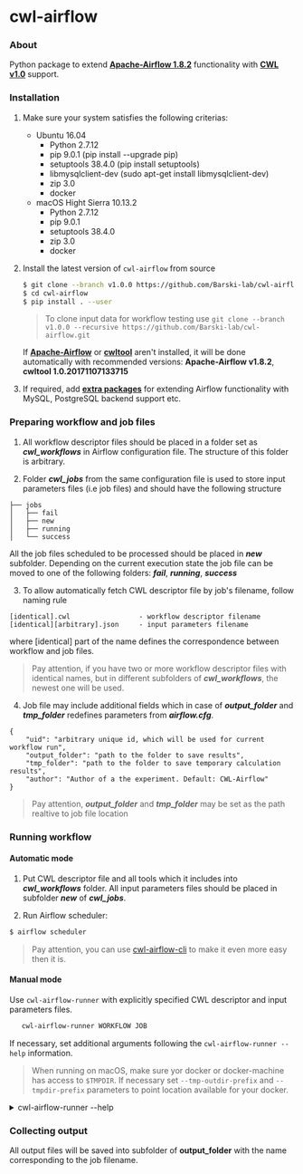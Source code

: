 # cwl-airflow

### About
Python package to extend **[Apache-Airflow 1.8.2](https://github.com/apache/incubator-airflow)**
functionality with **[CWL v1.0](http://www.commonwl.org/v1.0/)** support.

### Installation
1. Make sure your system satisfies the following criterias:
      - Ubuntu 16.04
        - Python 2.7.12
        - pip 9.0.1 (pip install --upgrade pip)
        - setuptools 38.4.0 (pip install setuptools)
        - libmysqlclient-dev (sudo apt-get install libmysqlclient-dev)
        - zip 3.0
        - docker
      - macOS Hight Sierra 10.13.2
        - Python 2.7.12
        - pip 9.0.1
        - setuptools 38.4.0
        - zip 3.0
        - docker
2. Install the latest version of `cwl-airflow` from source
      ```sh
      $ git clone --branch v1.0.0 https://github.com/Barski-lab/cwl-airflow.git
      $ cd cwl-airflow
      $ pip install . --user
      ```
      > To clone input data for workflow testing use 
      `git clone --branch v1.0.0 --recursive https://github.com/Barski-lab/cwl-airflow.git`
       
   If **[Apache-Airflow](https://github.com/apache/incubator-airflow)** or
   **[cwltool](http://www.commonwl.org/ "cwltool main page")** aren't installed,
   it will be done automatically with recommended versions:
   **Apache-Airflow v1.8.2**, **cwltool 1.0.20171107133715**

3. If required, add **[extra packages](https://airflow.incubator.apache.org/installation.html#extra-packages)**
   for extending Airflow functionality with MySQL, PostgreSQL backend support etc.

### Preparing workflow and job files
1. All workflow descriptor files should be placed in a folder set as ***cwl_workflows*** in Airflow configuration file. The structure of this folder is arbitrary.

2. Folder ***cwl_jobs*** from the same configuration file is used to store input parameters files (i.e job files) and should have the following structure
```
├── jobs
│   ├── fail
│   ├── new
│   ├── running
│   └── success
```
All the job files scheduled to be processed should be placed in ***new*** subfolder. Depending on the current execution state the job file can be moved to one of the following folders: ***fail***, ***running***, ***success***

3. To allow automatically fetch CWL descriptor file by job's filename, follow naming rule
  ```
  [identical].cwl                 - workflow descriptor filename
  [identical][arbitrary].json     - input parameters filename
  ```
  where [identical] part of the name defines the correspondence between workflow and job files.

  > Pay attention, if you have two or more workflow descriptor files with identical names, but in different subfolders of ***cwl_workflows***, the newest one will be used.

4. Job file may include additional fields which in case of ***output_folder*** and ***tmp_folder***
redefines parameters from ***airflow.cfg***.
```
{
    "uid": "arbitrary unique id, which will be used for current workflow run",
    "output_folder": "path to the folder to save results",
    "tmp_folder": "path to the folder to save temporary calculation results",
    "author": "Author of a the experiment. Default: CWL-Airflow"
}
```
> Pay attention, ***output_folder*** and ***tmp_folder*** may be set as the path realtive
to job file location 

### Running workflow

#### Automatic mode
1. Put CWL descriptor file and all tools which it includes into ***cwl_workflows*** folder.
All input parameters files should be placed in subfolder ***new*** of  ***cwl_jobs***.

2. Run Airflow scheduler:
  ```sh
  $ airflow scheduler
  ```
  > Pay attention, you can use [cwl-airflow-cli](https://github.com/Barski-lab/airflow_cwl_cli)
  to make it even more easy then it is.

#### Manual mode
Use `cwl-airflow-runner` with explicitly specified CWL descriptor and input parameters files.
```bash
   cwl-airflow-runner WORKFLOW JOB
```
If necessary, set additional arguments following the `cwl-airflow-runner --help` information.
> When running on macOS, make sure yor docker or docker-machine has access to `$TMPDIR`. If necessary set `--tmp-outdir-prefix` and `--tmpdir-prefix` parameters to point location available for your docker.
<details> 
  <summary>cwl-airflow-runner --help</summary>
  
        usage: cwl-airflow-runner [-h] [-t TASK_REGEX] [-m] [-l] [-x] [-a] [-i] [-I]
                                  [--pool POOL] [-dr] [--outdir OUTDIR]
                                  [--tmp-folder TMP_FOLDER]
                                  [--tmpdir-prefix TMPDIR_PREFIX]
                                  [--tmp-outdir-prefix TMP_OUTDIR_PREFIX] [--quiet]
                                  [--ignore-def-outdir]
                                  workflow job
        
        CWL-Airflow
        
        positional arguments:
          workflow
          job
        
        optional arguments:
          -h, --help            show this help message and exit
          -t TASK_REGEX, --task_regex TASK_REGEX
                                The regex to filter specific task_ids to backfill
                                (optional)
          -m, --mark_success    Mark jobs as succeeded without running them
          -l, --local           Run the task using the LocalExecutor
          -x, --donot_pickle    Do not attempt to pickle the DAG object to send over
                                to the workers, just tell the workers to run their
                                version of the code.
          -a, --include_adhoc   Include dags with the adhoc parameter.
          -i, --ignore_dependencies
                                Skip upstream tasks, run only the tasks matching the
                                regexp. Only works in conjunction with task_regex
          -I, --ignore_first_depends_on_past
                                Ignores depends_on_past dependencies for the first set
                                of tasks only (subsequent executions in the backfill
                                DO respect depends_on_past).
          --pool POOL           Resource pool to use
          -dr, --dry_run        Perform a dry run
          --outdir OUTDIR       Output folder to save results
          --tmp-folder TMP_FOLDER
                                Temp folder to store data between execution of airflow
                                tasks/steps
          --tmpdir-prefix TMPDIR_PREFIX
                                Path prefix for temporary directories
          --tmp-outdir-prefix TMP_OUTDIR_PREFIX
                                Path prefix for intermediate output directories
          --quiet               Print only workflow execultion results
          --ignore-def-outdir   Disable default output directory to be set to current
                                directory. Use OUTPUT_FOLDER from Airflow
                                configuration file instead
</details>


### Collecting output
  All output files will be saved into subfolder of **output_folder**
  with the name corresponding to the job filename.
